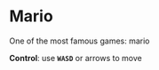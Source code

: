# Mario
One of the most famous games: mario

**Control**: use <code>**WASD**</code> or arrows to move